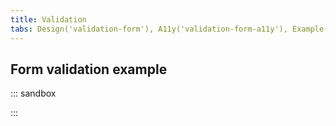 ```yaml
---
title: Validation
tabs: Design('validation-form'), A11y('validation-form-a11y'), Example('validation-form-code')
---
```


## Form validation example

::: sandbox

<script lang="tsx">
import React from 'react';
import { Text } from '@semcore/ui/typography';
import Input from '@semcore/ui/input';
import Tooltip from '@semcore/ui/tooltip';
import Button from '@semcore/ui/button';
import { Box, Flex } from '@semcore/ui/flex-box';
import { Field, Form } from 'react-final-form';
import createFocusDecorator from 'final-form-focus';

const required = (value) => (value ? undefined : 'Required');
const email = (value) => (value?.includes('@') ? undefined : 'Enter email');

class Demo extends React.Component {
  focusDecorator: any;

  constructor(props) {
    super(props);
    this.focusDecorator = createFocusDecorator();
  }

  render() {
    return (
      <Box w={500}>
        <Form decorators={[this.focusDecorator]} onSubmit={(data) => alert(JSON.stringify(data))}>
          {({ handleSubmit, invalid }) => (
            <form onSubmit={handleSubmit}>
              <Flex mb={6}>
                <Text w={100} textAlign='right' size={300} mr={3} mt={2} flex='1 0 auto'>
                  Name
                </Text>
                <Flex justifyContent='space-between'>
                  <Field name='first' validate={required}>
                    {({ input, meta }) => {
                      const showError = Boolean(meta.touched && meta.active && meta.error);

                      return (
                        <Tooltip animationsDisabled>
                          <Tooltip.Popper
                            theme='warning'
                            placement='top'
                            id='form-first-name-error'
                            visible={showError}
                          >
                            {meta.error}
                          </Tooltip.Popper>
                          <Input
                            tag={Tooltip.Trigger}
                            size='l'
                            state={meta.touched && meta.invalid ? 'invalid' : 'normal'}
                          >
                            <Input.Value
                              placeholder='First name'
                              {...input}
                              aria-invalid={meta.touched && meta.invalid}
                              aria-errormessage={showError ? 'form-first-name-error' : undefined}
                            />
                          </Input>
                        </Tooltip>
                      );
                    }}
                  </Field>
                  <Field name='last' validate={required}>
                    {({ input, meta }) => {
                      const showError = Boolean(meta.touched && meta.active && meta.error);

                      return (
                        <Tooltip animationsDisabled>
                          <Tooltip.Popper
                            theme='warning'
                            placement='top'
                            id='form-last-name-error'
                            visible={showError}
                          >
                            {meta.error}
                          </Tooltip.Popper>
                          <Input
                            tag={Tooltip.Trigger}
                            ml={3}
                            size='l'
                            state={meta.touched && meta.invalid ? 'invalid' : 'normal'}
                          >
                            <Input.Value
                              placeholder='Last name'
                              {...input}
                              aria-invalid={meta.touched && meta.invalid}
                              aria-errormessage={showError ? 'form-last-name-error' : undefined}
                            />
                          </Input>
                        </Tooltip>
                      );
                    }}
                  </Field>
                </Flex>
              </Flex>
              <Flex mb={6}>
                <Text w={100} textAlign='right' size={300} mr={3} mt={2} flex='0 0 auto'>
                  Your email
                </Text>
                <Field name='email' validate={email}>
                  {({ input, meta }) => {
                    const showError = Boolean(meta.touched && meta.active && meta.error);

                    return (
                      <Tooltip animationsDisabled>
                        <Tooltip.Popper
                          id='form-email-error'
                          theme='warning'
                          placement='right'
                          visible={showError}
                        >
                          {meta.error}
                        </Tooltip.Popper>
                        <Input
                          tag={Tooltip.Trigger}
                          size='l'
                          state={meta.touched && meta.invalid ? 'invalid' : 'normal'}
                        >
                          <Input.Value
                            placeholder='Email'
                            {...input}
                            aria-invalid={meta.touched && meta.invalid}
                            aria-errormessage={showError ? 'form-email-error' : undefined}
                          />
                        </Input>
                      </Tooltip>
                    );
                  }}
                </Field>
              </Flex>
              <Button ml='112px' size='l' use='primary' theme='success' type='submit'>
                <Button.Text>Submit</Button.Text>
              </Button>
            </form>
          )}
        </Form>
      </Box>
    );
  }
}


</script>

:::
